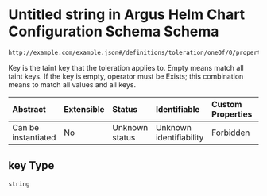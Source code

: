 # Untitled string in Argus Helm Chart Configuration Schema Schema

```txt
http://example.com/example.json#/definitions/toleration/oneOf/0/properties/key
```

Key is the taint key that the toleration applies to. Empty means match all taint keys. If the key is empty, operator must be Exists; this combination means to match all values and all keys.

| Abstract            | Extensible | Status         | Identifiable            | Custom Properties | Additional Properties | Access Restrictions | Defined In                                                        |
| :------------------ | :--------- | :------------- | :---------------------- | :---------------- | :-------------------- | :------------------ | :---------------------------------------------------------------- |
| Can be instantiated | No         | Unknown status | Unknown identifiability | Forbidden         | Allowed               | none                | [values.schema.json\*](values.schema.json "open original schema") |

## key Type

`string`
